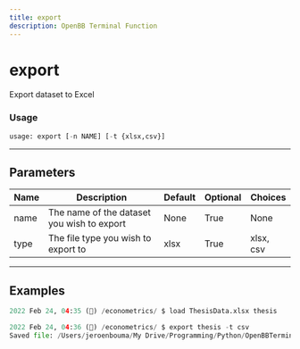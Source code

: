 ```yaml
---
title: export
description: OpenBB Terminal Function
---
```


# export

Export dataset to Excel
### Usage 
```python
usage: export [-n NAME] [-t {xlsx,csv}]
```
---
## Parameters
| Name | Description | Default | Optional | Choices |
| ---- | ----------- | ------- | -------- | ------- |
| name | The name of the dataset you wish to export | None | True | None |
| type | The file type you wish to export to | xlsx | True | xlsx, csv |
---
## Examples
```python
2022 Feb 24, 04:35 (🦋) /econometrics/ $ load ThesisData.xlsx thesis

2022 Feb 24, 04:36 (🦋) /econometrics/ $ export thesis -t csv
Saved file: /Users/jeroenbouma/My Drive/Programming/Python/OpenBBTerminal/exports/statistics/thesis_20220224_103614.csv
```
